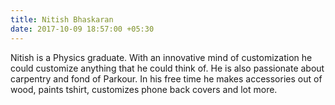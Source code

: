 ```yaml
---
title: Nitish Bhaskaran
date: 2017-10-09 18:57:00 +05:30
---
```


Nitish is a Physics graduate. With an innovative mind of customization he could customize anything that he could think of. He is also passionate about carpentry and fond of Parkour.
In his free time he makes accessories out of wood, paints tshirt, customizes phone back covers and lot more.